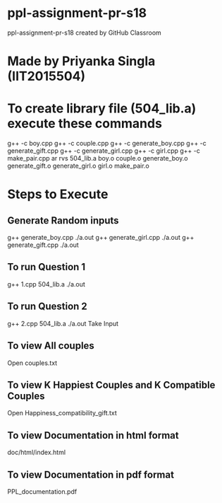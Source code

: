 # ppl-assignment-pr-s18
ppl-assignment-pr-s18 created by GitHub Classroom
# Made by Priyanka Singla (IIT2015504)
# To create library file (504_lib.a) execute these commands
g++ -c boy.cpp
g++ -c couple.cpp
g++ -c generate_boy.cpp
g++ -c generate_gift.cpp
g++ -c generate_girl.cpp
g++ -c girl.cpp
g++ -c make_pair.cpp
ar rvs 504_lib.a boy.o couple.o generate_boy.o generate_gift.o generate_girl.o girl.o make_pair.o

# Steps to Execute 
## Generate Random inputs
g++ generate_boy.cpp
./a.out
g++ generate_girl.cpp
./a.out
g++ generate_gift.cpp
./a.out

## To run Question 1
g++ 1.cpp 504_lib.a
./a.out

## To run Question 2
g++ 2.cpp 504_lib.a
./a.out
Take Input

## To view All couples
Open couples.txt

## To view K Happiest Couples and K Compatible Couples
Open Happiness_compatibility_gift.txt

## To view Documentation in html format
doc/html/index.html

## To view Documentation in pdf format
PPL_documentation.pdf

